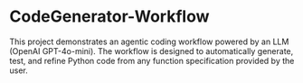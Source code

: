 # CodeGenerator-Workflow
This project demonstrates an agentic coding workflow powered by an LLM (OpenAI GPT-4o-mini). The workflow is designed to automatically generate, test, and refine Python code from any function specification provided by the user.
